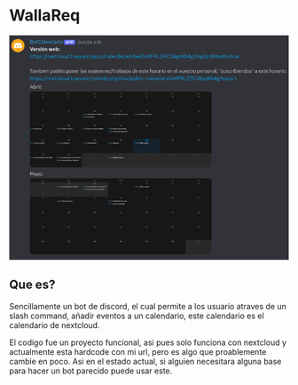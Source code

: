 <h1>WallaReq</h1>

<img src="images/ejemploFuncionamiento.png" alt="Logo">

## Que es?

Sencillamente un bot de discord, el cual permite a los usuario atraves de un slash command, añadir eventos a un calendario, este calendario es el calendario de nextcloud.

El codigo fue un proyecto funcional, asi pues solo funciona con nextcloud y actualmente esta hardcode con mi url, pero es algo que proablemente cambie en poco.
Asi en el estado actual, si alguien necesitara alguna base para hacer un bot parecido puede usar este.
